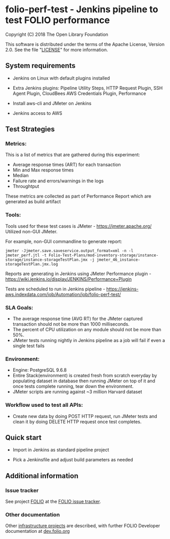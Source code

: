folio-perf-test - Jenkins pipeline to test FOLIO performance
=================================

Copyright (C) 2018 The Open Library Foundation

This software is distributed under the terms of the Apache License,
Version 2.0. See the file "[LICENSE](LICENSE)" for more information.

System requirements
-------------------

* Jenkins on Linux with default plugins installed

* Extra Jenkins plugins: Pipeline Utility Steps, HTTP Request Plugin, SSH Agent Plugin, CloudBees AWS Credentials Plugin, Performance

* Install aws-cli and JMeter on Jenkins

* Jenkins access to AWS

Test Strategies
---------------
### Metrics:
This is a list of metrics that are gathered during this experiment:

* Average response times (ART) for each transaction
* Min and Max response times
* Median
* Failure rate and errors/warnings in the logs
* Throughtput

These metrics are collected as part of Performance Report which are generated as build artifact

### Tools:
Tools used for these test cases is JMeter - https://jmeter.apache.org/ Utilized non-GUI JMeter.

For example, non-GUI commandline to generate report:

`jmeter -Jjmeter.save.saveservice.output_format=xml -n -l jmeter_perf.jtl -t Folio-Test-Plans/mod-inventory-storage/instance-storage/instance-storageTestPlan.jmx -j jmeter_46_instance-storageTestPlan.jmx.log`

Reports are generating in Jenkins using JMeter Performance plugin - https://wiki.jenkins.io/display/JENKINS/Performance+Plugin 

Tests are scheduled to run in Jenkins pipeline - https://jenkins-aws.indexdata.com/job/Automation/job/folio-perf-test/
 
### SLA Goals:
* The average response time (AVG RT) for the JMeter captured transaction should not be more than 1000 milliseconds.
* The percent of CPU utilization on any module should not be more than 50%.
* JMeter tests running nightly in Jenkins pipeline as a job will fail if even a single test fails 


### Environment:
* Engine: PostgreSQL 9.6.8
* Entire Stack(environment) is created fresh from scratch everyday by populating dataset in database then running JMeter on top of it and once tests complete running, tear down the environment.
* JMeter scripts are running against ~3 million Harvard dataset

### Workflow used to test all APIs:
* Create new data by doing POST HTTP request, run JMeter tests and clean it by doing DELETE HTTP request once test completes.


Quick start
-----------

* Import in Jenkins as standard pipeline project

* Pick a Jenkinsfile and adjust build parameters as needed

## Additional information

### Issue tracker

See project [FOLIO](https://issues.folio.org/browse/FOLIO)
at the [FOLIO issue tracker](https://dev.folio.org/guidelines/issue-tracker).

### Other documentation

Other [infrastructure projects](https://dev.folio.org/source-code/#other-projects) are described,
with further FOLIO Developer documentation at [dev.folio.org](https://dev.folio.org/)
